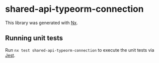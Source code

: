 # shared-api-typeorm-connection

This library was generated with [Nx](https://nx.dev).

## Running unit tests

Run `nx test shared-api-typeorm-connection` to execute the unit tests via [Jest](https://jestjs.io).
